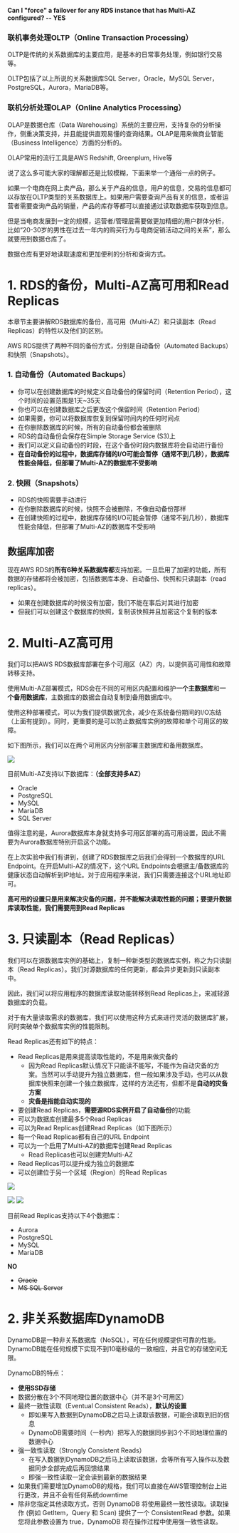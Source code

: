 
**Can I "force" a failover for any RDS instance that has Multi-AZ configured? -- YES**



### 联机事务处理OLTP（Online Transaction Processing）
OLTP是传统的关系数据库的主要应用，是基本的日常事务处理，例如银行交易等。

OLTP包括了以上所说的关系数据库SQL Server，Oracle，MySQL Server，PostgreSQL，Aurora，MariaDB等。

### 联机分析处理OLAP（Online Analytics Processing）
OLAP是数据仓库（Data Warehousing）系统的主要应用，支持复杂的分析操作，侧重决策支持，并且能提供直观易懂的查询结果。OLAP是用来做商业智能（Business Intelligence）方面的分析的。

OLAP常用的流行工具是AWS Redshift, Greenplum, Hive等

说了这么多可能大家的理解都还是比较模糊，下面来举一个通俗一点的例子。

如果一个电商在网上卖产品，那么关于产品的信息，用户的信息，交易的信息都可以存放在OLTP类型的关系数据库上。如果用户需要查询产品有关的信息，或者运营者需要查询产品的销量，产品的库存等都可以直接通过读取数据库获取到信息。

但是当电商发展到一定的规模，运营者/管理层需要做更加精细的用户群体分析，比如“20-30岁的男性在过去一年内的购买行为与电商促销活动之间的关系”，那么就要用到数据仓库了。

数据仓库有更好地读取速度和更加便利的分析和查询方式。

# 1. RDS的备份，Multi-AZ高可用和Read Replicas
本章节主要讲解RDS数据库的备份，高可用（Multi-AZ）和只读副本（Read Replicas）的特性以及他们的区别。

AWS RDS提供了两种不同的备份方式，分别是自动备份（Automated Backups）和快照（Snapshots）。

### 1. 自动备份（Automated Backups）
- 你可以在创建数据库的时候定义自动备份的保留时间（Retention Period），这个时间的设置范围是1天~35天
- 你也可以在创建数据库之后更改这个保留时间（Retention Period）
- 如果需要，你可以将数据库恢复到保留时间内的任何时间点
- 在你删除数据库的时候，所有的自动备份都会被删除
- RDS的自动备份会保存在Simple Storage Service (S3)上
- 我们可以定义自动备份的时段，在这个备份时段内数据库将会自动进行备份
- **在自动备份的过程中，数据库存储的I/O可能会暂停（通常不到几秒），数据库性能会降低，但部署了Multi-AZ的数据库不受影响**
### 2. 快照（Snapshots）
- RDS的快照需要手动进行
- 在你删除数据库的时候，快照不会被删除，不像自动备份那样
- 在创建快照的过程中，数据库存储的I/O可能会暂停（通常不到几秒），数据库性能会降低，但部署了Multi-AZ的数据库不受影响
## 数据库加密
现在AWS RDS的**所有6种关系数据库都**支持加密。一旦启用了加密的功能，所有数据的存储都将会被加密，包括数据库本身、自动备份、快照和只读副本（read replicas）。

- 如果在创建数据库的时候没有加密，我们不能在事后对其进行加密
- 但我们可以创建这个数据库的快照，复制该快照并且加密这个复制的版本
# 2. Multi-AZ高可用
我们可以把AWS RDS数据库部署在多个可用区（AZ）内，以提供高可用性和故障转移支持。

使用Multi-AZ部署模式，RDS会在不同的可用区内配置和维护**一个主数据库**和**一个备用数据库**，主数据库的数据会自动复制到备用数据库中。

使用这种部署模式，可以为我们提供数据冗余，减少在系统备份期间的I/O冻结（上面有提到）。同时，更重要的是可以防止数据库实例的故障和单个可用区的故障。

如下图所示，我们可以在两个可用区内分别部署主数据库和备用数据库。

![](https://cdnstatic.iteablue.com/iteablue-production-data/wp-content/uploads/2018/07/con-multi-AZ.png)

目前Multi-AZ支持以下数据库：**（全部支持多AZ）**

- Oracle
- PostgreSQL
- MySQL
- MariaDB
- SQL Server

值得注意的是，Aurora数据库本身就支持多可用区部署的高可用设置，因此不需要为Aurora数据库特别开启这个功能。

在上次实验中我们有讲到，创建了RDS数据库之后我们会得到一个数据库的URL Endpoint。在开启Multi-AZ的情况下，这个URL Endpoints会根据主/备数据库的健康状态自动解析到IP地址。对于应用程序来说，我们只需要连接这个URL地址即可。

**高可用的设置只是用来解决灾备的问题，并不能解决读取性能的问题；要提升数据库读取性能，我们需要用到Read Replicas**

# 3. 只读副本（Read Replicas）
我们可以在源数据库实例的基础上，复制一种新类型的数据库实例，称之为只读副本（Read Replicas）。我们对源数据库的任何更新，都会异步更新到只读副本中。

因此，我们可以将应用程序的数据库读取功能转移到Read Replicas上，来减轻源数据库的负载。

对于有大量读取需求的数据库，我们可以使用这种方式来进行灵活的数据库扩展，同时突破单个数据库实例的性能限制。

Read Replicas还有如下的特点：

- Read Replicas是用来提高读取性能的，不是用来做灾备的
  - 因为Read Replicas默认情况下只能读不能写，不能作为自动灾备的方案。当然可以手动提升为独立数据库，但一般如果涉及手动，也可以从数据库快照来创建一个独立数据库，这样的方法还有，但都不是**自动的灾备方案**
  - **灾备是指能自动实现的**
- 要创建Read Replicas，**需要源RDS实例开启了自动备份**的功能
- 可以为数据库创建最多5个Read Replicas
- 可以为Read Replicas创建Read Replicas（如下图所示）
- 每一个Read Replicas都有自己的URL Endpoint
- 可以为一个启用了Multi-AZ的数据库创建Read Replicas
  - Read Replicas也可以创建完Multi-AZ
- Read Replicas可以提升成为独立的数据库
- 可以创建位于另一个区域（Region）的Read Replicas

![](https://i.loli.net/2019/07/16/5d2d34d8c949351826.png)

![](https://i.loli.net/2019/07/16/5d2d3625bbce977633.png)
![](https://i.loli.net/2019/07/16/5d2d3625cc9ab70104.png)


目前Read Replicas支持以下4个数据库：

- Aurora
- PostgreSQL
- MySQL
- MariaDB

**NO**
- ~~Oracle~~
- ~~MS SQL Server~~

# 2. 非关系数据库DynamoDB
DynamoDB是一种非关系数据库（NoSQL），可在任何规模提供可靠的性能。DynamoDB能在任何规模下实现不到10毫秒级的一致相应，并且它的存储空间无限。

DynamoDB的特点：

- **使用SSD存储**
- 数据分散在3个不同地理位置的数据中心（并不是3个可用区）
- 最终一致性读取（Eventual Consistent Reads），**默认的设置**
  - 即如果写入数据到DynamoDB之后马上读取该数据，可能会读取到旧的信息
  - DynamoDB需要时间（一秒内）把写入的数据同步到3个不同地理位置的数据中心
- 强一致性读取（Strongly Consistent Reads）
  - 在写入数据到DynamoDB之后马上读取该数据，会等所有写入操作以及数据同步全部完成后再回馈结果
  - 即强一致性读取一定会读到最新的数据结果
- 如果我们需要增加DynamoDB的规格，我们可以直接在AWS管理控制台上进行更改，并且不会有任何系统downtime
- 除非您指定其他读取方式，否则 DynamoDB 将使用最终一致性读取。读取操作 (例如 GetItem，Query 和 Scan) 提供了一个 ConsistentRead 参数。如果您将此参数设置为 true，DynamoDB 将在操作过程中使用强一致性读取。
